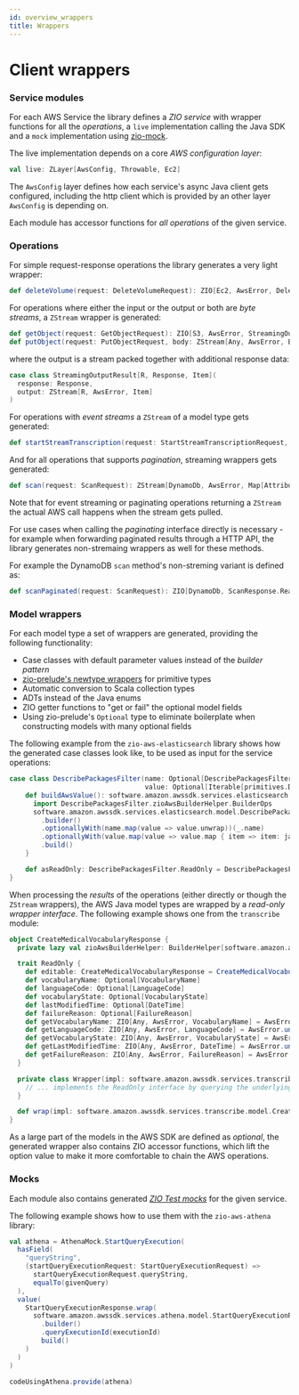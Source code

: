 ```yaml
---
id: overview_wrappers
title: Wrappers
---
```


# Client wrappers

### Service modules
For each AWS Service the library defines a _ZIO service_ with wrapper functions for all the _operations_, a `live` 
implementation calling the Java SDK and a `mock` implementation using [zio-mock](https://github.com/zio/zio-mock).

The live implementation depends on a core _AWS configuration layer_:

```scala
val live: ZLayer[AwsConfig, Throwable, Ec2]
``` 

The `AwsConfig` layer defines how each service's async Java client gets configured, including the http client which is
provided by an other layer `AwsConfig` is depending on.

Each module has accessor functions for _all operations_ of the given service.

### Operations

For simple request-response operations the library generates a very light wrapper:

```scala
def deleteVolume(request: DeleteVolumeRequest): ZIO[Ec2, AwsError, DeleteVolumeResponse.ReadOnly]
```

For operations where either the input or the output or both are _byte streams_, a `ZStream` wrapper is generated:

```scala
def getObject(request: GetObjectRequest): ZIO[S3, AwsError, StreamingOutputResult[Any, GetObjectResponse.ReadOnly, Byte]]
def putObject(request: PutObjectRequest, body: ZStream[Any, AwsError, Byte]): ZIO[S3, AwsError, PutObjectResponse.ReadOnly]
```

where the output is a stream packed together with additional response data:

```scala
case class StreamingOutputResult[R, Response, Item](
  response: Response,
  output: ZStream[R, AwsError, Item]
)
```

For operations with _event streams_ a `ZStream` of a model type gets generated:

```scala
def startStreamTranscription(request: StartStreamTranscriptionRequest, input: ZStream[Any, AwsError, AudioStream]): ZStream[TranscribeStreaming, AwsError, TranscriptEvent.ReadOnly]
```

And for all operations that supports _pagination_, streaming wrappers gets generated:

```scala
def scan(request: ScanRequest): ZStream[DynamoDb, AwsError, Map[AttributeName, AttributeValue.ReadOnly]]
```

Note that for event streaming or paginating operations returning a `ZStream` the actual AWS call happens when the stream gets pulled.

For use cases when calling the _paginating_ interface directly is necessary - for example when forwarding paginated results through a HTTP API, the library generates non-stremaing wrappers as well for these methods.

For example the DynamoDB `scan` method's non-streming variant is defined as:

```scala
def scanPaginated(request: ScanRequest): ZIO[DynamoDb, ScanResponse.ReadOnly]
```

### Model wrappers
For each model type a set of wrappers are generated, providing the following functionality:

- Case classes with default parameter values instead of the _builder pattern_
- [zio-prelude's newtype wrappers](https://zio.github.io/zio-prelude/docs/newtypes/) for primitive types
- Automatic conversion to Scala collection types
- ADTs instead of the Java enums 
- ZIO getter functions to "get or fail" the optional model fields
- Using zio-prelude's `Optional` type to eliminate boilerplate when constructing models with many optional fields

The following example from the `zio-aws-elasticsearch` library shows how the generated case classes look like, to be used as input for the service operations:

```scala
case class DescribePackagesFilter(name: Optional[DescribePackagesFilterName] = Optional.Absent, 
                                  value: Optional[Iterable[primitives.DescribePackagesFilterValue]] = Optional.Absent) {
    def buildAwsValue(): software.amazon.awssdk.services.elasticsearch.model.DescribePackagesFilter = {
      import DescribePackagesFilter.zioAwsBuilderHelper.BuilderOps
      software.amazon.awssdk.services.elasticsearch.model.DescribePackagesFilter
        .builder()
        .optionallyWith(name.map(value => value.unwrap))(_.name)
        .optionallyWith(value.map(value => value.map { item => item: java.lang.String }.asJava))(_.value)
        .build()
    }

    def asReadOnly: DescribePackagesFilter.ReadOnly = DescribePackagesFilter.wrap(buildAwsValue())
}
```

When processing the _results_ of the operations (either directly or though the `ZStream` wrappers), the AWS Java model types are wrapped
by a _read-only wrapper interface_. The following example shows one from the `transcribe` module:

```scala
object CreateMedicalVocabularyResponse {
  private lazy val zioAwsBuilderHelper: BuilderHelper[software.amazon.awssdk.services.transcribe.model.CreateMedicalVocabularyResponse] = BuilderHelper.apply

  trait ReadOnly {
    def editable: CreateMedicalVocabularyResponse = CreateMedicalVocabularyResponse(vocabularyNameValue.map(value => value), languageCodeValue.map(value => value), vocabularyStateValue.map(value => value), lastModifiedTimeValue.map(value => value), failureReasonValue.map(value => value))
    def vocabularyName: Optional[VocabularyName]
    def languageCode: Optional[LanguageCode]
    def vocabularyState: Optional[VocabularyState]
    def lastModifiedTime: Optional[DateTime]
    def failureReason: Optional[FailureReason]
    def getVocabularyName: ZIO[Any, AwsError, VocabularyName] = AwsError.unwrapOptionField("vocabularyName", vocabularyNameValue)
    def getLanguageCode: ZIO[Any, AwsError, LanguageCode] = AwsError.unwrapOptionField("languageCode", languageCodeValue)
    def getVocabularyState: ZIO[Any, AwsError, VocabularyState] = AwsError.unwrapOptionField("vocabularyState", vocabularyStateValue)
    def getLastModifiedTime: ZIO[Any, AwsError, DateTime] = AwsError.unwrapOptionField("lastModifiedTime", lastModifiedTimeValue)
    def getFailureReason: ZIO[Any, AwsError, FailureReason] = AwsError.unwrapOptionField("failureReason", failureReasonValue)
  }

  private class Wrapper(impl: software.amazon.awssdk.services.transcribe.model.CreateMedicalVocabularyResponse) extends CreateMedicalVocabularyResponse.ReadOnly {
    // ... implements the ReadOnly interface by querying the underlying Java object
  }

  def wrap(impl: software.amazon.awssdk.services.transcribe.model.CreateMedicalVocabularyResponse): ReadOnly = new Wrapper(impl)
}
```

As a large part of the models in the AWS SDK are defined as _optional_, the generated wrapper also contains ZIO accessor functions,
which lift the option value to make it more comfortable to chain the AWS operations.

### Mocks
Each module also contains generated [_ZIO Test mocks_](https://github.com/zio/zio-mock) for the given service.

The following example shows how to use them with the `zio-aws-athena` library:

```scala
val athena = AthenaMock.StartQueryExecution(
  hasField(
    "queryString",
    (startQueryExecutionRequest: StartQueryExecutionRequest) =>
      startQueryExecutionRequest.queryString,
      equalTo(givenQuery)
  ),
  value(
    StartQueryExecutionResponse.wrap(
      software.amazon.awssdk.services.athena.model.StartQueryExecutionResponse
        .builder()
        .queryExecutionId(executionId)
        build()
    )
  )
)

codeUsingAthena.provide(athena)
```
